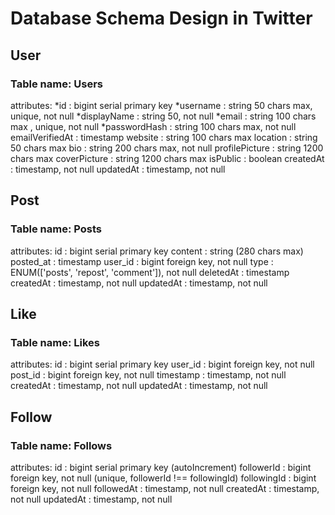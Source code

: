 # **Database Schema Design in Twitter**

## User
### Table name: Users
  attributes: 
    *id : bigint serial primary key 
    *username : string 50 chars max, unique, not null
    *displayName : string 50, not null
    *email : string 100 chars max , unique, not null
    *passwordHash : string 100 chars max, not null
    emailVerifiedAt : timestamp
    website : string 100 chars max
    location : string 50 chars max
    bio : string 200 chars max, not null
    profilePicture : string 1200 chars max
    coverPicture : string 1200 chars max
    isPublic : boolean
    createdAt : timestamp, not null
    updatedAt : timestamp, not null

## Post
### Table name: Posts
  attributes:
    id : bigint serial primary key
    content : string (280 chars max)
    posted_at : timestamp
    user_id : bigint foreign key, not null
    type : ENUM(['posts', 'repost', 'comment']), not null
    deletedAt : timestamp
    createdAt : timestamp, not null
    updatedAt : timestamp, not null

## Like
### Table name: Likes
  attributes:
    id : bigint serial primary key
    user_id : bigint foreign key, not null
    post_id : bigint foreign key, not null
    timestamp : timestamp, not null
    createdAt : timestamp, not null
    updatedAt : timestamp, not null

## Follow
### Table name: Follows
  attributes:
    id :  bigint serial primary key (autoIncrement)
    followerId :  bigint foreign key, not null (unique, followerId !== followingId)
    followingId :  bigint foreign key, not null
    followedAt : timestamp, not null
    createdAt : timestamp, not null
    updatedAt : timestamp, not null
    
